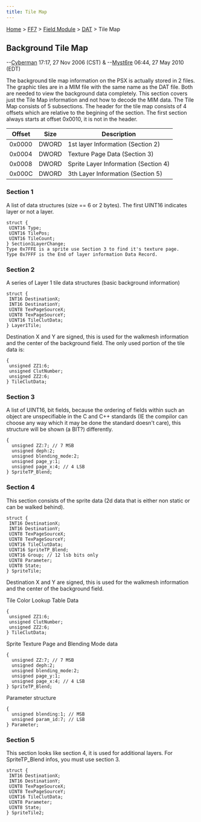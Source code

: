 ```yaml
---
title: Tile Map
---
```


[Home](Main%20Page.md) > [FF7](FF7.md) > [Field Module](FF7/Field%20Module.md) > [DAT](FF7/Field%20Module/DAT.md) > Tile Map

## Background Tile Map

--[Cyberman][] 17:17, 27 Nov 2006 (CST) & --[Myst6re][] 06:44, 27 May
2010 (EDT)

The background tile map information on the PSX is actually stored in 2
files. The graphic tiles are in a MIM file with the same name as the DAT
file. Both are needed to view the background data completely. This
section covers just the Tile Map information and not how to decode the
MIM data. The Tile Map consists of 5 subsections. The header for the
tile map consists of 4 offsets which are relative to the begining of the
section. The first section always starts at offset 0x0010, it is not in
the header.

| Offset | Size  | Description                          |
|--------|-------|--------------------------------------|
| 0x0000 | DWORD | 1st layer Information (Section 2)    |
| 0x0004 | DWORD | Texture Page Data (Section 3)        |
| 0x0008 | DWORD | Sprite Layer Information (Section 4) |
| 0x000C | DWORD | 3th Layer Information (Section 5)    |

  

### Section 1

A list of data structures (size == 6 or 2 bytes). The first UINT16
indicates layer or not a layer.

`struct {`  
` UINT16 Type;`  
` UINT16 TilePos;`  
` UINT16 TileCount;`  
`} Section1LayerChange;`  
`Type 0x7FFE is a sprite use Section 3 to find it's texture page.`  
`Type 0x7FFF is the End of layer information Data Record.`

### Section 2

A series of Layer 1 tile data structures (basic background information)

`struct {`  
` INT16 DestinationX;`  
` INT16 DestinationY;`  
` UINT8 TexPageSourceX;`  
` UINT8 TexPageSourceY;`  
` UINT16 TileClutData;`  
`} Layer1Tile;`

Destination X and Y are signed, this is used for the walkmesh
information and the center of the background field. The only used
portion of the tile data is:

`{`  
` unsigned ZZ1:6;`  
` unsigned ClutNumber;`  
` unsigned ZZ2:6;`  
`} TileClutData;`

### Section 3

A list of UINT16, bit fields, because the ordering of fields within such
an object are unspecifiable in the C and C++ standards (IE the compilor
can choose any way which it may be done the standard doesn't care), this
structure will be shown (a BIT?) differently.

`{`  
`  unsigned ZZ:7; // 7 MSB`  
`  unsigned deph:2;`  
`  unsigned blending_mode:2;`  
`  unsigned page_y:1;`  
`  unsigned page_x:4; // 4 LSB`  
`} SpriteTP_Blend;`

### Section 4

This section consists of the sprite data (2d data that is either non
static or can be walked behind).

`struct {`  
` INT16 DestinationX;`  
` INT16 DestinationY;`  
` UINT8 TexPageSourceX;`  
` UINT8 TexPageSourceY;`  
` UINT16 TileClutData;`  
` UINT16 SpriteTP_Blend;`  
` UINT16 Group; // 12 lsb bits only`  
` UINT8 Parameter;`  
` UINT8 State;`  
`} SpriteTile;`

Destination X and Y are signed, this is used for the walkmesh
information and the center of the background field.

Tile Color Lookup Table Data

`{`  
` unsigned ZZ1:6;`  
` unsigned ClutNumber;`  
` unsigned ZZ2:6;`  
`} TileClutData;`

Sprite Texture Page and Blending Mode data

`{`  
`  unsigned ZZ:7; // 7 MSB`  
`  unsigned deph:2;`  
`  unsigned blending_mode:2;`  
`  unsigned page_y:1;`  
`  unsigned page_x:4; // 4 LSB`  
`} SpriteTP_Blend;`

Parameter structure

`{`  
`  unsigned blending:1; // MSB`  
`  unsigned param_id:7; // LSB`  
`} Parameter;`

### Section 5

This section looks like section 4, it is used for additional layers. For
SpriteTP\_Blend infos, you must use section 3.

`struct {`  
` INT16 DestinationX;`  
` INT16 DestinationY;`  
` UINT8 TexPageSourceX;`  
` UINT8 TexPageSourceY;`  
` UINT16 TileClutData;`  
` UINT8 Parameter;`  
` UINT8 State;`  
`} SpriteTile2;`

  [Cyberman]: ../../../User:Cyberman.md "wikilink"
  [Myst6re]: ../../../User:Myst6re.md "wikilink"
